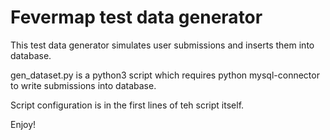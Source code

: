# Fevermap test data generator

This test data generator simulates user submissions and inserts them into database.

gen_dataset.py is a python3 script which requires python mysql-connector to write submissions into database.

Script configuration is in the first lines of teh script itself.

Enjoy!
